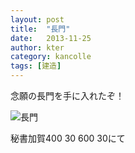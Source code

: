 ```yaml
---
layout: post
title:  "長門"
date:   2013-11-25
author: kter
category: kancolle
tags: [建造]
---
```

念願の長門を手に入れたぞ！


![長門](http://img.kter.jp/kancolle-105.png)




秘書加賀400 30 600 30にて
